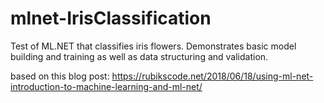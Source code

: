 # mlnet-IrisClassification
Test of ML.NET that classifies iris flowers. Demonstrates basic model building and training as well as data structuring and validation.

based on this blog post: https://rubikscode.net/2018/06/18/using-ml-net-introduction-to-machine-learning-and-ml-net/
